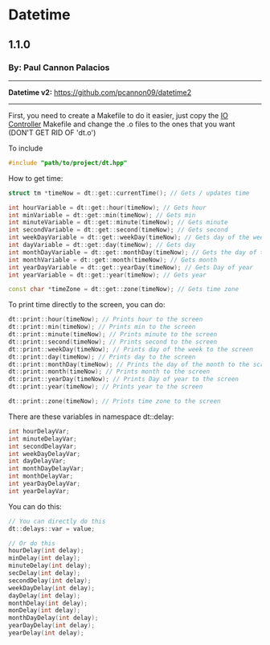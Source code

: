 # Datetime
## 1.1.0
### By: Paul Cannon Palacios

---

**Datetime v2:** https://github.com/pcannon09/datetime2

---

First, you need to create a Makefile to do it easier, just copy the [IO Controller](https://github.com/pcannon09/io-controller) Makefile and change the .o files to the ones that you want (DON'T GET RID OF 'dt.o')

To include

```cpp
#include "path/to/project/dt.hpp"
```

How to get time:

```cpp
struct tm *timeNow = dt::get::currentTime(); // Gets / updates time

int hourVariable = dt::get::hour(timeNow); // Gets hour
int minVariable = dt::get::min(timeNow); // Gets min
int minuteVariable = dt::get::minute(timeNow); // Gets minute
int secondVariable = dt::get::second(timeNow); // Gets second
int weekDayVariable = dt::get::weekDay(timeNow); // Gets day of the week
int dayVariable = dt::get::day(timeNow); // Gets day
int monthDayVariable = dt::get::monthDay(timeNow); // Gets the day of the month
int monthVariable = dt::get::month(timeNow); // Gets month
int yearDayVariable = dt::get::yearDay(timeNow); // Gets Day of year
int yearVariable = dt::get::year(timeNow); // Gets year

const char *timeZone = dt::get::zone(timeNow); // Gets time zone
```

To print time directly to the screen, you can do:

```cpp
dt::print::hour(timeNow); // Prints hour to the screen
dt::print::min(timeNow); // Prints min to the screen
dt::print::minute(timeNow); // Prints minute to the screen
dt::print::second(timeNow); // Prints second to the screen
dt::print::weekDay(timeNow); // Prints day of the week to the screen
dt::print::day(timeNow); // Prints day to the screen
dt::print::monthDay(timeNow); // Prints the day of the month to the screen
dt::print::month(timeNow); // Prints month to the screen
dt::print::yearDay(timeNow); // Prints Day of year to the screen
dt::print::year(timeNow); // Prints year to the screen

dt::print::zone(timeNow); // Prints time zone to the screen
```

There are these variables in namespace dt::delay:
```cpp
int hourDelayVar;
int minuteDelayVar;
int secondDelayVar;
int weekDayDelayVar;
int dayDelayVar;
int monthDayDelayVar;
int monthDelayVar;
int yearDayDelayVar;
int yearDelayVar;
```

You can do this:
```cpp
// You can directly do this
dt::delays::var = value;

// Or do this
hourDelay(int delay);
minDelay(int delay);
minuteDelay(int delay);
secDelay(int delay);
secondDelay(int delay);
weekDayDelay(int delay);
dayDelay(int delay);
monthDelay(int delay);
monDelay(int delay);
monthDayDelay(int delay);
yearDayDelay(int delay);
yearDelay(int delay);
```
